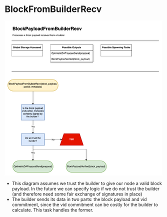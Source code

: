 # BlockFromBuilderRecv

![BlockFromBuilderRecv](/docs/diagrams/images/HotShotFlow-BlockFromBuilderRecv.drawio.png "BlockFromBuilderRecv")

* This diagram assumes we trust the builder to give our node a valid block payload. In the future we can specify logic if we do not trust the builder (and therefore need some fair exchange of signatures in place)
* The builder sends its data in two parts: the block payload and vid commitment, since the vid commitment can be costly for the builder to calculate.  This task handles the former. 